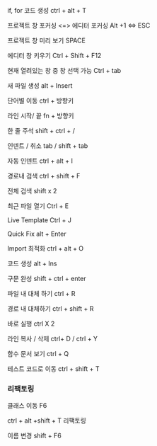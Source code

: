 
if, for 코드 생성
ctrl + alt + T

프로젝트 창 포커싱 <=> 에디터 포커싱
	Alt +1  <=> ESC

프로젝트 창 미리 보기
	SPACE 

에디터 창 키우기
	Ctrl + Shift + F12

현재 열려있는 창 중 창 선택 가능
	Ctrl + tab

새 파일 생성
	alt + Insert

단어별 이동
	ctrl + 방향키

라인 시작/ 끝 
	fn + 방향키

한 줄 주석
	shift + ctrl + /

인덴트 / 취소 
	tab / shift + tab

자동 인덴트
	ctrl + alt + I

경로내 검색
	ctrl + shift + F

전체 검색
	shift x 2

최근 파일 열기
	Ctrl + E

Live Template 
	Ctrl + J 

Quick Fix
	alt + Enter

Import 최적화
	ctrl + alt + O

코드 생성
	alt + Ins

구문 완성
	shift + ctrl + enter

파일 내 대체 하기
	ctrl + R 

경로 내 대체하기
	ctrl + shift + R

바로 실행
	ctrl X 2 

라인 복사 / 삭제
	ctrl+ D / ctrl + Y

함수 문서 보기
	ctrl + Q

테스트 코드로 이동
	ctrl + shift + T 

### 리팩토링
클래스 이동
	F6 

ctrl + alt +shift + T
리팩토링

이름 변경
shift + F6

